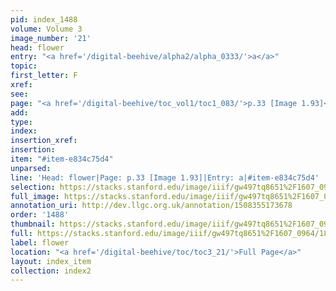 ```yaml
---
pid: index_1488
volume: Volume 3
image_number: '21'
head: flower
entry: "<a href='/digital-beehive/alpha2/alpha_0333/'>a</a>"
topic: 
first_letter: F
xref: 
see: 
page: "<a href='/digital-beehive/toc_vol1/toc1_083/'>p.33 [Image 1.93]</a>"
add: 
type: 
index: 
insertion_xref: 
insertion: 
item: "#item-e834c75d4"
unparsed: 
line: 'Head: flower|Page: p.33 [Image 1.93]|Entry: a|#item-e834c75d4'
selection: https://stacks.stanford.edu/image/iiif/gw497tq8651%2F1607_0964/181,385,511,110/full/0/default.jpg
full_image: https://stacks.stanford.edu/image/iiif/gw497tq8651%2F1607_0964/full/full/0/default.jpg
annotation_uri: http://dev.llgc.org.uk/annotation/1508355173678
order: '1488'
thumbnail: https://stacks.stanford.edu/image/iiif/gw497tq8651%2F1607_0964/181,385,511,110/150,/0/default.jpg
full: https://stacks.stanford.edu/image/iiif/gw497tq8651%2F1607_0964/181,385,511,110/full/0/default.jpg
label: flower
location: "<a href='/digital-beehive/toc/toc3_21/'>Full Page</a>"
layout: index_item
collection: index2
---
```

